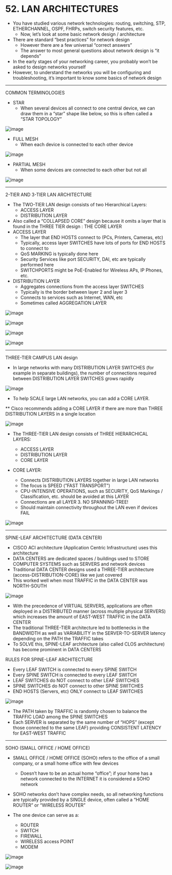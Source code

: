 # 52. LAN ARCHITECTURES

- You have studied various network technologies: routing, switching, STP, ETHERCHANNEL, OSPF, FHRPs, switch security features, etc.
    - Now, let’s look at some basic network design / architecture
- There are standard “best practices” for network design
    - However there are a few universal “correct answers”
    - The answer to most general questions about network design is “it depends”
- In the early stages of your networking career, you probably won’t be asked to design networks yourself
- However, to understand the networks you will be configuring and troubleshooting, it’s important to know some basics of network design

---

COMMON TERMINOLOGIES

- STAR
    - When several devices all connect to one central device, we can draw them in a “star” shape like below, so this is often called a “STAR TOPOLOGY”

![image](https://github.com/psaumur/CCNA/assets/106411237/8aeb545d-3cc0-44bf-a01e-b7e5d47deaf2)

- FULL MESH
    - When each device is connected to each other device

![image](https://github.com/psaumur/CCNA/assets/106411237/cb2d12af-cf17-4ffe-a637-148014d20753)

- PARTIAL MESH
    - When some devices are connected to each other but not all

![image](https://github.com/psaumur/CCNA/assets/106411237/01ed7fe5-317b-45c7-8baa-0cc74e502433)

---

2-TIER AND 3-TIER LAN ARCHITECTURE

- The TWO-TIER LAN design consists of two Hierarchical Layers:
    - ACCESS LAYER
    - DISTRIBUTION LAYER
- Also called a “COLLAPSED CORE” design because it omits a layer that is found in the THREE TIER design : THE CORE LAYER
- ACCESS LAYER
    - The layer that END HOSTS connect to (PCs, Printers, Cameras, etc)
    - Typically, access layer SWITCHES have lots of ports for END HOSTS to connect to
    - QoS MARKING is typically done here
    - Security Services like port SECURITY, DAI, etc are typically performed here
    - SWITCHPORTS might be PoE-Enabled for Wireless APs, IP Phones, etc.
- DISTRIBUTION LAYER
    - Aggregates connections from the access layer SWITCHES
    - Typically is the border between layer 2 and layer 3
    - Connects to services such as Internet, WAN, etc
    - Sometimes called AGGREGATION LAYER

![image](https://github.com/psaumur/CCNA/assets/106411237/4592f4d8-5550-4428-923c-c805d2ca476f)

![image](https://github.com/psaumur/CCNA/assets/106411237/4fa26aec-536a-4ad8-8f39-e94dacc4cb3c)

![image](https://github.com/psaumur/CCNA/assets/106411237/72018e4f-113e-4921-8dc4-05079c590ee1)

![image](https://github.com/psaumur/CCNA/assets/106411237/c8326214-80e0-4702-a1c3-6dd2fbafb6e9)

---

THREE-TIER CAMPUS LAN design

- In large networks with many DISTRIBUTION LAYER SWITCHES (for example in separate buildings), the number of connections required between DISTRIBUTION LAYER SWITCHES grows rapidly

![image](https://github.com/psaumur/CCNA/assets/106411237/8b94c8e9-813b-40e0-bcd1-b27d73da31e8)

- To help SCALE large LAN networks, you can add a CORE LAYER.

** Cisco recommends adding a CORE LAYER if there are more than THREE DISTRIBUTION LAYERS in a single location

![image](https://github.com/psaumur/CCNA/assets/106411237/d5c1a677-38ff-425f-b91a-65a8fa37c377)

- The THREE-TIER LAN design consists of THREE HIERARCHICAL LAYERS:
    - ACCESS LAYER
    - DISTRIBUTION LAYER
    - CORE LAYER

- CORE LAYER:
    - Connects DISTRIBUTION LAYERS together in large LAN networks
    - The focus is SPEED (”FAST TRANSPORT”)
    - CPU-INTENSIVE OPERATIONS, such as SECURITY, QoS Markings / Classification, etc. should be avoided at this LAYER
    - Connections are all LAYER 3. NO SPANNING-TREE!
    - Should maintain connectivity throughout the LAN even if devices FAIL
    
![image](https://github.com/psaumur/CCNA/assets/106411237/633cee0a-8952-4b27-91a3-8653bb8e353c)
    

---

SPINE-LEAF ARCHITECTURE (DATA CENTER)

- CISCO ACI architecture (Application Centric Infrastructure) uses this architecture
- DATA CENTERS are dedicated spaces / buildings used to STORE COMPUTER SYSTEMS such as SERVERS and network devices
- Traditional DATA CENTER designs used a THREE-TIER architecture (access-DISTRIBUTION-CORE) like we just covered
- This worked well when most TRAFFIC in the DATA CENTER was NORTH-SOUTH

![image](https://github.com/psaumur/CCNA/assets/106411237/7e2ff784-d16f-4606-a186-c73223bf5582)

- With the precedence of VIRTUAL SERVERS, applications are often deployed in a DISTRIBUTED manner (across multiple physical SERVERS) which increases the amount of EAST-WEST TRAFFIC in the DATA CENTER
- The traditional THREE-TIER architecture led to bottlenecks in the BANDWIDTH as well as VARIABILITY in the SERVER-TO-SERVER latency depending on the PATH the TRAFFIC takes
- To SOLVE this, SPINE-LEAF architecture (also called CLOS architecture) has become prominent in DATA CENTERS

RULES FOR SPINE-LEAF ARCHITECTURE

- Every LEAF SWITCH is connected to every SPINE SWITCH
- Every SPINE SWITCH is connected to every LEAF SWITCH
- LEAF SWITCHES do NOT connect to other LEAF SWITCHES
- SPINE SWITCHES do NOT connect to other SPINE SWITCHES
- END HOSTS (Servers, etc) ONLY connect to LEAF SWITCHES

![image](https://github.com/psaumur/CCNA/assets/106411237/73cbe190-f589-4307-8ce4-e3de8af2f1d5)

- The PATH taken by TRAFFIC is randomly chosen to balance the TRAFFIC LOAD among the SPINE SWITCHES
- Each SERVER is separated by the same number of “HOPS” (except those connected to the same LEAF) providing CONSISTENT LATENCY for EAST-WEST TRAFFIC

---

SOHO (SMALL OFFICE / HOME OFFICE)

- SMALL OFFICE / HOME OFFICE (SOHO) refers to the office of a small company, or a small home office with few devices
    - Doesn’t have to be an actual home “office”; if your home has a network connected to the INTERNET it is considered a SOHO network

- SOHO networks don’t have complex needs, so all networking functions are typically provided by a SINGLE device, often called a “HOME ROUTER” or “WIRELESS ROUTER”
- The one device can serve as a:
    - ROUTER
    - SWITCH
    - FIREWALL
    - WIRELESS access POINT
    - MODEM

![image](https://github.com/psaumur/CCNA/assets/106411237/c9edf179-f333-4fec-9e95-ee291b5eb84c)

![image](https://github.com/psaumur/CCNA/assets/106411237/7d606552-8939-41c1-ad85-13face1d27f5)
